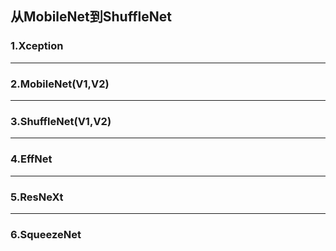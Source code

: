 ## 从MobileNet到ShuffleNet

### 1.Xception

------

### 2.MobileNet(V1,V2)

------

### 3.ShuffleNet(V1,V2)

------

### 4.EffNet

------

### 5.ResNeXt

------


### 6.SqueezeNet



